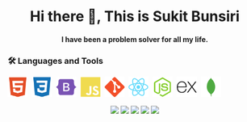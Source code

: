<h1 align="center"> Hi there 👋, This is Sukit Bunsiri </h1>
<h4 align="center"> I have been a problem solver for all my life. </h4>

### :hammer_and_wrench: Languages and Tools

<p>
<img alt="html5" width="40" height="40" src="asset\icon\html5-plain.svg">&nbsp;
<img alt="css3" width="40" height="40" src="asset\icon\css3-plain.svg">&nbsp;
<img alt="bootstrap" width="40" height="40" src="asset\icon\bootstrap-plain.svg">&nbsp;
<img alt="javascript" width="40" height="40" src="asset\icon\javascript-plain.svg">&nbsp;
<img alt="git" width="40" height="40" src="asset\icon\git-plain.svg">&nbsp;
<img alt="react" width="40" height="40" src="asset\icon\react-original.svg">&nbsp;
<img alt="nodejs" width="40" height="40" src="asset\icon\nodejs-plain.svg">&nbsp;
<img alt="express" width="40" height="40" src="asset\icon\express-original.svg">&nbsp;
<img alt="mongodb" width="40" height="40" src="asset\icon\mongodb-plain.svg">&nbsp;
</p>

<p align="center">
<a target="_blank" href="https://github.com/sukitb?tab=repositories"><img src="https://img.shields.io/badge/SUKITB%20repo-222222?style=for-the-badge&logo=GitHub&logoColor=white"></a>
<a target="_blank" href="https://sukitb.github.io"><img src="https://img.shields.io/badge/Sukitb.github.io-222222?style=for-the-badge&logo=GitHub%20Pages&logoColor=white"></a>
<a target="_blank" href="https://www.linkedin.com/in/sukit-bunsiri-2a2020203/"><img src="https://img.shields.io/badge/LinkedIn-0077B5?style=for-the-badge&logo=linkedin&logoColor=white"></a>
<img src="https://img.shields.io/badge/Twitter-1DA1F2?style=for-the-badge&logo=twitter&logoColor=white">
<a target="_blank" href="https://sukitbunsiri.medium.com"><img src="https://img.shields.io/badge/Medium-12100E?style=for-the-badge&logo=medium&logoColor=white"></a>
</p>
    









